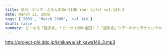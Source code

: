 ```yaml
---
title: 石川・ホンマ・ぶるんのBe-SIDE Your Life! vol.149-3
date: March 11, 2009
tags: ['2009', 'March 2009', 'vol.149']
draft: false
summary: どーなる「握手会」！ビーサイ初の全国！？「握手会」ツアーのオシラセというか企画段階というかの詳細？はこちら！NAMAE
---
```


http://project-phi.ddo.jp/ishikawa/ishikawa149_3.mp3